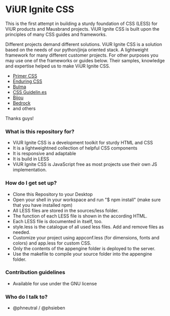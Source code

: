 # ViUR Ignite CSS #

This is the first attempt in building a sturdy foundation of CSS (LESS) for ViUR products and Mausbrand projects.
ViUR Ignite CSS is built upon the principles of many CSS guides and frameworks.

Different projects demand different solutions.
ViUR Ignite CSS is a solution based on the needs of our python/jinja oriented stack.
A lightweight framework for many different customer projects.
For other purposes you may use one of the frameworks or guides below.
Their samples, knowledge and expertise helped us to make ViUR Ignite CSS.

* [Primer CSS](http://primercss.io)
* [Enduring CSS](https://benfrain.com/enduring-css-writing-style-sheets-rapidly-changing-long-lived-projects/)
* [Bulma](http://bulma.io)
* [CSS Guidelin.es](http://cssguidelin.es)
* [Bijou](http://andhart.github.io/bijou)
* [Bedrock](https://github.com/jscarmona/bedrock)
* and others

Thanks guys!

### What is this repository for? ###
* ViUR Ignite CSS is a development toolkit for sturdy HTML and CSS
* It is a lightweightned collection of helpful CSS components
* It is responsive and adaptable
* It is build in LESS
* ViUR Ignite CSS is JavaScript free as most projects use their own JS implementation.

### How do I get set up? ###
* Clone this Repository to your Desktop
* Open your shell in your workspace and run "$ npm install" (make sure that you have installed npm)
* All LESS files are stored in the sources/less folder.
* The function of each LESS file is shown in the according HTML.
* Each LESS file is documented in itself, too.
* style.less is the catalogue of all used less files. Add and remove files as needed.
* Customize your project using appconf.less (for dimensions, fonts and colors) and app.less for custom CSS.
* Only the contents of the appengine folder is deployed to the server.
* Use the makefile to compile your source folder into the appengine folder.

### Contribution guidelines ###

* Available for use under the GNU license

### Who do I talk to? ###

* @phneutral / @phsieben
